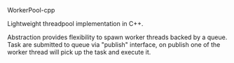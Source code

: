 WorkerPool-cpp

Lightweight threadpool implementation in C++.

Abstraction provides flexibility to spawn worker threads backed by a queue.
Task are submitted to queue via "publish" interface, on publish one of the
worker thread will pick up the task and execute it.
